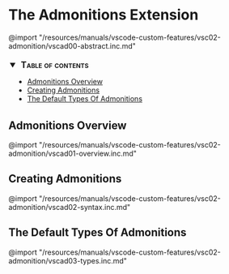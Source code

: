 
# The Admonitions Extension

@import "/resources/manuals/vscode-custom-features/vsc02-admonition/vscad00-abstract.inc.md"

<!-- @import "[TOC]" {cmd="toc" depthFrom=2 depthTo=6 orderedList=false} -->
<details open style="margin: 14pt 0pt 24pt 10pt">
<summary style="margin-left: -8pt; font-weight: bold; font-size: larger; font-variant: small-caps">
<span style="margin-left: 3pt">Table of contents<span></summary>

<!-- code_chunk_output -->

- [Admonitions Overview](#admonitions-overview)
- [Creating Admonitions](#creating-admonitions)
- [The Default Types Of Admonitions](#the-default-types-of-admonitions)

<!-- /code_chunk_output -->

</details>

## Admonitions Overview

@import "/resources/manuals/vscode-custom-features/vsc02-admonition/vscad01-overview.inc.md"

## Creating Admonitions

@import "/resources/manuals/vscode-custom-features/vsc02-admonition/vscad02-syntax.inc.md"

## The Default Types Of Admonitions

@import "/resources/manuals/vscode-custom-features/vsc02-admonition/vscad03-types.inc.md"

